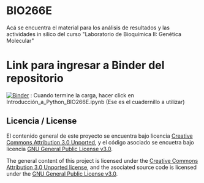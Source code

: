 # BIO266E
Acá se encuentra el material para los análisis de resultados y las actividades in silico del curso "Laboratorio de Bioquímica II: Genética Molecular"

# Link para ingresar a Binder del repositorio
[![Binder](https://mybinder.org/badge_logo.svg)](https://mybinder.org/v2/gh/AlejoArav/BIO266E/master) : Cuando termine la carga, hacer click en Introducción_a_Python_BIO266E.ipynb (Ese es el cuadernillo a utilizar)

## Licencia / License
El contenido general de este proyecto se encuentra bajo licencia [Creative Commons Attribution 3.0 Unported](https://creativecommons.org/licenses/by/3.0/), y el código asociado se encuetra bajo licencia [GNU General Public License v3.0](LICENSE.md).

The general content of this project is licensed under the [Creative Commons Attribution 3.0 Unported license](https://creativecommons.org/licenses/by/3.0/), and the asociated source code is licensed under the [GNU General Public License v3.0](LICENSE.md).  
